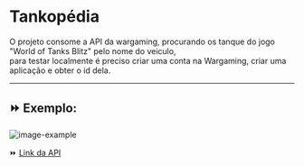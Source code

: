 # Tankopédia
O projeto consome a API da wargaming, procurando os tanque do jogo "World of Tanks Blitz" pelo nome do veiculo, <br>
para testar localmente é preciso criar uma conta na Wargaming, criar uma aplicação e obter o id dela. <br>
___
## ⏩ Exemplo:

![image-example](https://github.com/user-attachments/assets/8f20d53c-519f-4dfb-b3a9-9781a46bce69)

⏩ [Link da API](https://developers.wargaming.net/documentation/guide/getting-started/)

